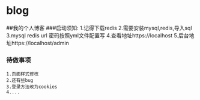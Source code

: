 # blog
##我的个人博客
###启动须知:
    1.记得下载redis
    2.需要安装mysql,redis,导入sql
    3.mysql redis url 密码按照yml文件配置写
    4.查看地址https://localhost
    5.后台地址https://localhost/admin

### 待做事项
    1.页面样式修改
    2.还有些bug
    3.登录方法改为cookies
    4....
